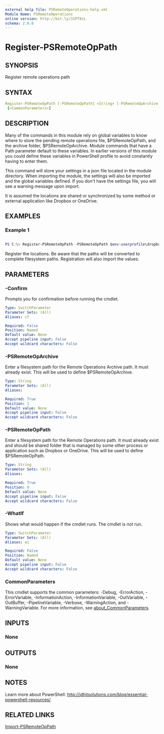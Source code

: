 ```yaml
---
external help file: PSRemoteOperations-help.xml
Module Name: PSRemoteOperations
online version: http://bit.ly/31PT8cL
schema: 2.0.0
---
```


# Register-PSRemoteOpPath

## SYNOPSIS

Register remote operations path

## SYNTAX

```yaml
Register-PSRemoteOpPath [-PSRemoteOpPath] <String> [-PSRemoteOpArchive] <String> [-WhatIf] [-Confirm]
 [<CommonParameters>]
```

## DESCRIPTION

Many of the commands in this module rely on global variables to know where to store the pending remote operations file, $PSRemoteOpPath, and the archive folder, $PSRemoteOpArchive. Module commands that have a Path parameter default to these variables. In earlier versions of this module you could define these variables in PowerShell profile to avoid constantly having to enter them.

This command will store your settings in a json file located in the module directory. When importing the module, the settings will also be imported and the global variables defined. If you don't have the settings file, you will see a warning message upon import.

It is assumed the locations are shared or synchronized by some method or external application like Dropbox or OneDrive.

## EXAMPLES

### Example 1

```powershell

PS C:\> Register-PSRemoteOpPath -PSRemoteOpPath $env:userprofile\dropbox\psremoteop -PSRemoteOpArchive $env:userprofile\dropbox\psremoteop\archive
```

Register the locations. Be aware that the paths will be converted to complete filesystem paths. Registration will also import the values.

## PARAMETERS

### -Confirm

Prompts you for confirmation before running the cmdlet.

```yaml
Type: SwitchParameter
Parameter Sets: (All)
Aliases: cf

Required: False
Position: Named
Default value: None
Accept pipeline input: False
Accept wildcard characters: False
```

### -PSRemoteOpArchive

Enter a filesystem path for the Remote Operations Archive path. It must already exist. This will be used to define $PSRemoteOpArchive.

```yaml
Type: String
Parameter Sets: (All)
Aliases:

Required: True
Position: 1
Default value: None
Accept pipeline input: False
Accept wildcard characters: False
```

### -PSRemoteOpPath

Enter a filesystem path for the Remote Operations path. It must already exist and should be shared folder that is managed by some other process or application such as Dropbox or OneDrive. This will be used to define $PSRemoteOpPath.

```yaml
Type: String
Parameter Sets: (All)
Aliases:

Required: True
Position: 0
Default value: None
Accept pipeline input: False
Accept wildcard characters: False
```

### -WhatIf

Shows what would happen if the cmdlet runs.
The cmdlet is not run.

```yaml
Type: SwitchParameter
Parameter Sets: (All)
Aliases: wi

Required: False
Position: Named
Default value: None
Accept pipeline input: False
Accept wildcard characters: False
```

### CommonParameters

This cmdlet supports the common parameters: -Debug, -ErrorAction, -ErrorVariable, -InformationAction, -InformationVariable, -OutVariable, -OutBuffer, -PipelineVariable, -Verbose, -WarningAction, and -WarningVariable. For more information, see [about_CommonParameters](http://go.microsoft.com/fwlink/?LinkID=113216).

## INPUTS

### None

## OUTPUTS

### None

## NOTES

Learn more about PowerShell:
http://jdhitsolutions.com/blog/essential-powershell-resources/

## RELATED LINKS

[Import-PSRemoteOpPath](./Import-PSRemoteOpPath.md)

